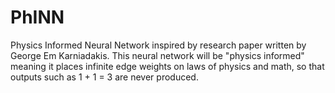# PhINN
Physics Informed Neural Network inspired by research paper written by George Em Karniadakis. 
This neural network will be "physics informed" meaning it places infinite edge weights on laws of physics and math, so that outputs such as 1 + 1 = 3 are never produced.
